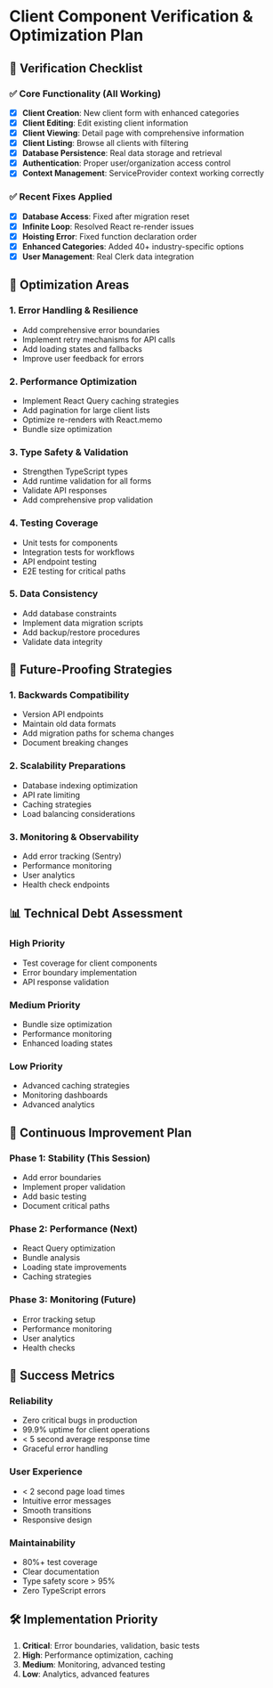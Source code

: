 # Client Component Verification & Optimization Plan

## 🎯 Verification Checklist

### ✅ Core Functionality (All Working)
- [x] **Client Creation**: New client form with enhanced categories
- [x] **Client Editing**: Edit existing client information  
- [x] **Client Viewing**: Detail page with comprehensive information
- [x] **Client Listing**: Browse all clients with filtering
- [x] **Database Persistence**: Real data storage and retrieval
- [x] **Authentication**: Proper user/organization access control
- [x] **Context Management**: ServiceProvider context working correctly

### ✅ Recent Fixes Applied
- [x] **Database Access**: Fixed after migration reset
- [x] **Infinite Loop**: Resolved React re-render issues  
- [x] **Hoisting Error**: Fixed function declaration order
- [x] **Enhanced Categories**: Added 40+ industry-specific options
- [x] **User Management**: Real Clerk data integration

## 🔧 Optimization Areas

### 1. Error Handling & Resilience
- Add comprehensive error boundaries
- Implement retry mechanisms for API calls
- Add loading states and fallbacks
- Improve user feedback for errors

### 2. Performance Optimization  
- Implement React Query caching strategies
- Add pagination for large client lists
- Optimize re-renders with React.memo
- Bundle size optimization

### 3. Type Safety & Validation
- Strengthen TypeScript types
- Add runtime validation for all forms
- Validate API responses
- Add comprehensive prop validation

### 4. Testing Coverage
- Unit tests for components
- Integration tests for workflows
- API endpoint testing
- E2E testing for critical paths

### 5. Data Consistency
- Add database constraints
- Implement data migration scripts
- Add backup/restore procedures
- Validate data integrity

## 🚀 Future-Proofing Strategies

### 1. Backwards Compatibility
- Version API endpoints
- Maintain old data formats
- Add migration paths for schema changes
- Document breaking changes

### 2. Scalability Preparations
- Database indexing optimization
- API rate limiting
- Caching strategies
- Load balancing considerations

### 3. Monitoring & Observability
- Add error tracking (Sentry)
- Performance monitoring
- User analytics
- Health check endpoints

## 📊 Technical Debt Assessment

### High Priority
- Test coverage for client components
- Error boundary implementation
- API response validation

### Medium Priority
- Bundle size optimization
- Performance monitoring
- Enhanced loading states

### Low Priority
- Advanced caching strategies
- Monitoring dashboards
- Advanced analytics

## 🔄 Continuous Improvement Plan

### Phase 1: Stability (This Session)
- Add error boundaries
- Implement proper validation
- Add basic testing
- Document critical paths

### Phase 2: Performance (Next)
- React Query optimization
- Bundle analysis
- Loading state improvements
- Caching strategies

### Phase 3: Monitoring (Future)
- Error tracking setup
- Performance monitoring
- User analytics
- Health checks

## 🎯 Success Metrics

### Reliability
- Zero critical bugs in production
- 99.9% uptime for client operations
- < 5 second average response time
- Graceful error handling

### User Experience
- < 2 second page load times
- Intuitive error messages
- Smooth transitions
- Responsive design

### Maintainability
- 80%+ test coverage
- Clear documentation
- Type safety score > 95%
- Zero TypeScript errors

## 🛠️ Implementation Priority

1. **Critical**: Error boundaries, validation, basic tests
2. **High**: Performance optimization, caching
3. **Medium**: Monitoring, advanced testing
4. **Low**: Analytics, advanced features